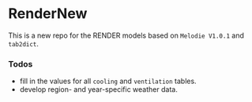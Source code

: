 # RenderNew

This is a new repo for the RENDER models based on `Melodie V1.0.1` and `tab2dict`.

### Todos
 - fill in the values for all `cooling` and `ventilation` tables.
 - develop region- and year-specific weather data.